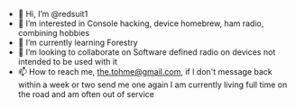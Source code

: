 - 👋 Hi, I’m @redsuit1
- 👀 I’m interested in Console hacking, device homebrew, ham radio, combining hobbies
- 🌱 I’m currently learning Forestry
- 💞️ I’m looking to collaborate on Software defined radio on devices not intended to be used with it
- 📫 How to reach me, the.tohme@gmail.com, if I don't message back within a week or two send me one again I am currently living full time on the road and am often out of service
